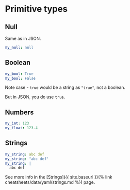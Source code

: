 # Primitive types


## Null

Same as in JSON.

```yaml
my_null: null
```


## Boolean

```yaml
my_bool: True
my_bool: False
```

Note case - `true` would be a string as `"true"`, not a boolean.

But in JSON, you do use `true`.


## Numbers

```yaml
my_int: 123
my_float: 123.4
```


## Strings

```yaml
my_string: abc def
my_string: "abc def"
my_string: |
  abc def
```

See more info in the [Strings]({{ site.baseurl }}{% link cheatsheets/data/yaml/strings.md %}) page.
